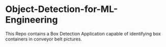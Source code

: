 # Object-Detection-for-ML-Engineering
This Repo contains a Box Detection Application capable of identifying box containers in conveyor belt pictures.
